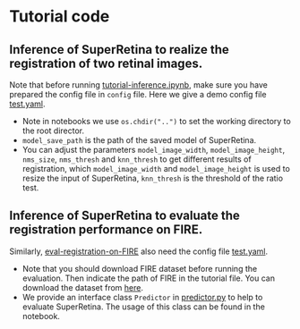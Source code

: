 # Tutorial code

## Inference of SuperRetina to realize the registration of two retinal images.

Note that before running [tutorial-inference.ipynb](./tutorial-inference.ipynb), make sure 
you have prepared the config file in `config` file. Here we give a demo config file [test.yaml](../config/test.yaml).

+ Note in notebooks we use `os.chdir("..")` to set the working directory to the root director.
+ `model_save_path` is the path of the saved model of SuperRetina.
+ You can adjust the parameters `model_image_width`, `model_image_height`, `nms_size`, `nms_thresh` and `knn_thresh` to get different results of registration, which `model_image_width` and `model_image_height` is used to resize the input  of SuperRetina, `knn_thresh` is the threshold of the ratio test.


## Inference of SuperRetina to evaluate the registration performance on FIRE.
Similarly, [eval-registration-on-FIRE](./eval-registration-on-FIRE.ipynb) also need the config file [test.yaml](../config/test.yaml). 

+ Note that you should download FIRE dataset before running the evaluation. Then indicate the path of FIRE in the tutorial file. You can download the dataset from [here](https://projects.ics.forth.gr/cvrl/fire/).
+ We provide an interface class `Predictor` in [predictor.py](../predictor.py) to help to evaluate SuperRetina. The usage of this class can be found in the notebook.